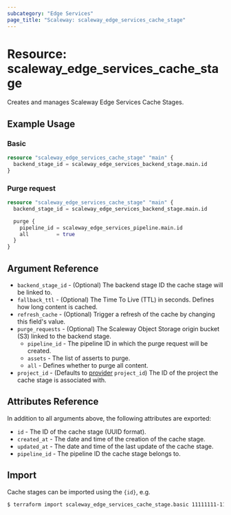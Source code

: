 ```yaml
---
subcategory: "Edge Services"
page_title: "Scaleway: scaleway_edge_services_cache_stage"
---
```


# Resource: scaleway_edge_services_cache_stage

Creates and manages Scaleway Edge Services Cache Stages.

## Example Usage

### Basic

```terraform
resource "scaleway_edge_services_cache_stage" "main" {
  backend_stage_id = scaleway_edge_services_backend_stage.main.id
}
```

### Purge request

```terraform
resource "scaleway_edge_services_cache_stage" "main" {
  backend_stage_id = scaleway_edge_services_backend_stage.main.id

  purge {
    pipeline_id = scaleway_edge_services_pipeline.main.id
    all         = true
  } 
}
```

## Argument Reference

- `backend_stage_id` - (Optional) The backend stage ID the cache stage will be linked to.
- `fallback_ttl` - (Optional) The Time To Live (TTL) in seconds. Defines how long content is cached.
- `refresh_cache` - (Optional) Trigger a refresh of the cache by changing this field's value.
- `purge_requests` - (Optional) The Scaleway Object Storage origin bucket (S3) linked to the backend stage.
    - `pipeline_id` - The pipeline ID in which the purge request will be created.
    - `assets` - The list of asserts to purge.
    - `all` - Defines whether to purge all content.
- `project_id` - (Defaults to [provider](../index.md#project_id) `project_id`) The ID of the project the cache stage is associated with.

## Attributes Reference

In addition to all arguments above, the following attributes are exported:

- `id` - The ID of the cache stage (UUID format).
- `created_at` - The date and time of the creation of the cache stage.
- `updated_at` - The date and time of the last update of the cache stage.
- `pipeline_id` - The pipeline ID the cache stage belongs to.

## Import

Cache stages can be imported using the `{id}`, e.g.

```bash
$ terraform import scaleway_edge_services_cache_stage.basic 11111111-1111-1111-1111-111111111111
```
